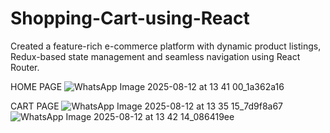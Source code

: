 # Shopping-Cart-using-React
Created a feature-rich e-commerce platform with dynamic product listings, Redux-based state management and seamless navigation using React Router.


HOME PAGE
![WhatsApp Image 2025-08-12 at 13 41 00_1a362a16](https://github.com/user-attachments/assets/103a8c1e-f998-47f5-960a-5e0b0f7c9108)


CART PAGE
![WhatsApp Image 2025-08-12 at 13 35 15_7d9f8a67](https://github.com/user-attachments/assets/b8bbb147-a205-42db-aa37-937033712a78)
![WhatsApp Image 2025-08-12 at 13 42 14_086419ee](https://github.com/user-attachments/assets/1e7c8121-fcba-410c-b3e4-65f2af63acb3)
